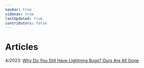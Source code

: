```yaml
---
navbar: true
sidenav: true
lastUpdated: true
contributors: false
---
```


<div class="home">

<h1 class="page-inner-title">Articles</h1>

4/2023: [Why Do You Still Have Lightning Bugs? Ours Are All Gone](https://www.nytimes.com/2023/04/17/opinion/mosquitoes-lawns-pesticides.html)

</div>